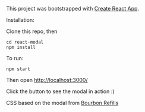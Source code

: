 This project was bootstrapped with [Create React App](https://github.com/facebookincubator/create-react-app).

Installation:

Clone this repo, then

```
cd react-modal
npm install
```

To run:

```
npm start
```

Then open [http://localhost:3000/](http://localhost:3000/)

Click the button to see the modal in action :)

CSS based on the modal from [Bourbon Refills](http://refills.bourbon.io/components/)
